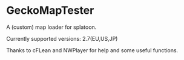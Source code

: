 # GeckoMapTester
A (custom) map loader for splatoon.

Currently supported versions: 2.7(EU,US,JP)

Thanks to cFLean and NWPlayer for help and some useful functions.
